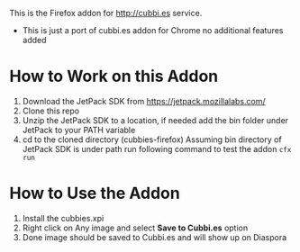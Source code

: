 This is the Firefox addon for http://cubbi.es service.
* This is just a port of cubbi.es addon for Chrome no additional features added

How to Work on this Addon
=========================
1. Download the JetPack SDK from https://jetpack.mozillalabs.com/
2. Clone this repo
3. Unzip the JetPack SDK to a location, if needed add the bin folder under JetPack to your PATH variable
4. cd to the cloned directory (cubbies-firefox) Assuming bin directory of JetPack SDK is under path run following command to test the addon
`cfx run`

How to Use the Addon
=====================
1. Install the cubbies.xpi
2. Right click on Any image and select **Save to Cubbi.es** option
3. Done image should be saved to Cubbi.es and will show up on Diaspora
